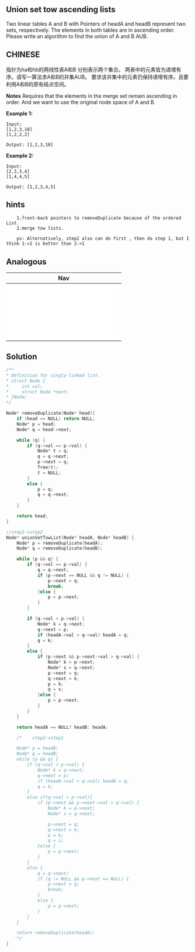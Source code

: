 ## Union set tow ascending lists

Two linear tables A and B with Pointers of headA and headB represent two sets, respectively.
The elements in both tables are in ascending order.
Please write an algorithm to find the union of A and B AUB.

## CHINESE
指针为ha和hb的两线性表A和B 分别表示两个集合。
两表中的元素皆为递增有序。请写一算法求A和B的并集AUB。
要求该并集中的元素仍保持递增有序。且要利用A和B的原有结点空间。

**Notes**
Requires that the elements in the merge set remain ascending in order.
And we want to use the original node space of A and B.

**Example 1:**
```
Input:
[1,2,3,10]
[1,2,2,2]

Output: [1,2,3,10]
```
**Example 2:**
```
Input:
[2,3,3,4]
[1,4,4,5]

Output: [1,2,3,4,5]
```

## hints
```
    1.front-back pointers to removeDuplicate because of the ordered List.
    2.merge tow lists.

    ps: Alternatively, step2 also can do first , then do step 1, but I think 1->2 is better than 2->1
```

## Analogous
|                         Nav                               |
| :--------------------------------------------------------:|
| ![descendingTowList](descendingTowList.md)                |


## Solution
``` c
/**
* Definition for singly-linked list.
* struct Node {
*     int val;
*     struct Node *next;
* }Node;
*/

Node* removeDuplicate(Node* head){
    if (head == NULL) return NULL;
    Node* p = head;
    Node* q = head->next;

    while (q) {
        if (q->val == p->val) {
            Node* t = q;
            q = q->next;
            p->next = q;
            free(t);
            t = NULL;
        }
        else {
            p = q;
            q = q->next;
        }
    }

    return head;
}

//step1->step2
Node* unionSetTowList(Node* headA, Node* headB) {
    Node* p = removeDuplicate(headA);
    Node* q = removeDuplicate(headB);

    while (p && q) {
        if (q->val == p->val) {
            q = q->next;
            if (p->next == NULL && q != NULL) {
                p->next = q;
                break;
            }else {
                p = p->next;
            }
        }

        if (q->val < p->val) {
            Node* k = q->next;
            q->next = p;
            if (headA->val > q->val) headA = q;
            q = k;
        }
        else {
            if (p->next && p->next->val > q->val) {
                Node* k = p->next;
                Node* s = q->next;
                p->next = q;
                q->next = k;
                p = k;
                q = s;
            }else {
                p = p->next;
            }
        }
    }

    return headA == NULL? headB: headA;

    /*    step2->step1

    Node* p = headA;
    Node* q = headB;
    while (p && q) {
        if (q->val < p->val) {
            Node* k = q->next;
            q->next = p;
            if (headA->val > q->val) headA = q;
            q = k;
        }
        else if(q->val > p->val){
            if (p->next && p->next->val > q->val) {
                Node* k = p->next;
                Node* s = q->next;

                p->next = q;
                q->next = k;
                p = k;
                q = s;
            }else {
                p = p->next;
            }
        }
        else {
            q = q->next;
            if (q != NULL && p->next == NULL) {
                p->next = q;
                break;
            }
            else {
                p = p->next;
            }
        }
    }

    return removeDuplicate(headA);
    */
}
```